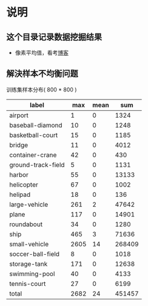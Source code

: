 # 说明
## 这个目录记录数据挖掘结果
- 像素平均值，看考[博客](https://blog.csdn.net/qq_19329785/article/details/84569604)

## 解決样本不均衡问题
训练集样本分布( 800 * 800 )


label | max |  mean|sum  
-|-|-|-
airport			|	1	|0|	1324
baseball-diamond	|10	|0|	1248
basketball-court|	15|	0	|1185
bridge			|	11|	0	|4012
container-crane	|	42|	0|	430
ground-track-field|	5|	0|	1131
harbor	|			55|	0|	13133
helicopter		|	67|	0|	1002
helipad	|			18|	0|	136
large-vehicle|		261|	2	|47642
plane		|		117|	0	|14901
roundabout	|		34|	0	|1280
ship		|		465|	3|	71636
small-vehicle|		2605|	14|	268409
soccer-ball-field|	8	|0	|1018
storage-tank	|	171|	0	|12638
swimming-pool|		40	|0	|4133
tennis-court	|	27	|0	|6199
total			|	2682	|24	|451457

